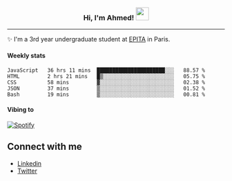<!-- Heading -->
<h3 align="center"> Hi, I'm Ahmed! <img src = "https://raw.githubusercontent.com/MartinHeinz/MartinHeinz/master/wave.gif" width = 30px></h3>

<!-- About section -->
---
✨ I'm a 3rd year undergraduate student at <a href="https://www.epita.fr/en/">EPITA</a> in Paris.

<h4 align ="left"> Weekly stats </h4>

<!--START_SECTION:waka-->

```text
JavaScript   36 hrs 11 mins  ██████████████████████░░░   88.57 %
HTML         2 hrs 21 mins   █▒░░░░░░░░░░░░░░░░░░░░░░░   05.75 %
CSS          58 mins         ▓░░░░░░░░░░░░░░░░░░░░░░░░   02.38 %
JSON         37 mins         ▒░░░░░░░░░░░░░░░░░░░░░░░░   01.52 %
Bash         19 mins         ▒░░░░░░░░░░░░░░░░░░░░░░░░   00.81 %
```

<!--END_SECTION:waka-->

<!-- [![Ahmed's GitHub stats](https://github-readme-stats.vercel.app/api?username=ahmedhassayoune)](https://github.com/anuraghazra/github-readme-stats) -->

<h4 align ="left">Vibing to</h4>

[![Spotify](https://novatorem-ten-lyart.vercel.app/api/spotify)](https://open.spotify.com/user/31knevkvll66tzc3gqtoi6ngjbre)

<!-- Connect section -->

## Connect with me
  * <a href="https://www.linkedin.com/in/ahmed-hassayoune">Linkedin</a>
  * <a href="https://twitter.com/Ahmedhassaaa">Twitter</a>

<!-- Connect section: END -->
